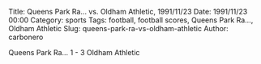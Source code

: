 Title: Queens Park Ra… vs. Oldham Athletic, 1991/11/23
Date: 1991/11/23 00:00
Category: sports
Tags: football, football scores, Queens Park Ra…, Oldham Athletic
Slug: queens-park-ra-vs-oldham-athletic
Author: carbonero


Queens Park Ra… 1 - 3 Oldham Athletic
